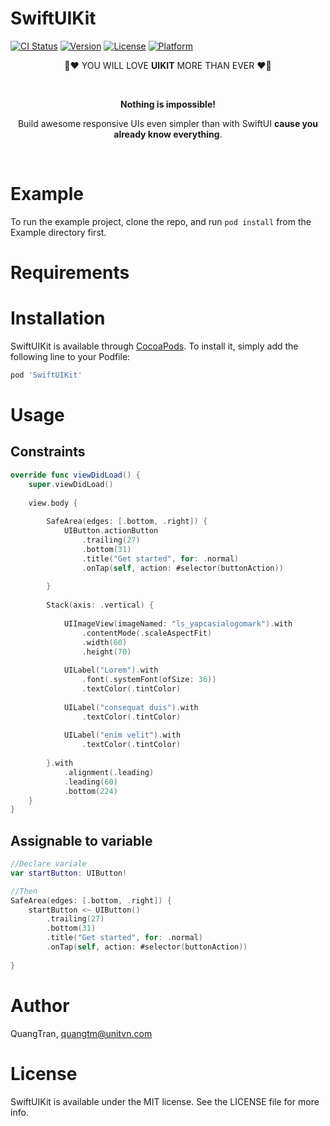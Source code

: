 # SwiftUIKit

[![CI Status](https://img.shields.io/travis/QuangTran/DeclarativeUI.svg?style=flat)](https://travis-ci.org/QuangTran/SwiftUIKit)
[![Version](https://img.shields.io/cocoapods/v/DeclarativeUI.svg?style=flat)](https://cocoapods.org/pods/DeclarativeUI)
[![License](https://img.shields.io/cocoapods/l/DeclarativeUI.svg?style=flat)](https://cocoapods.org/pods/DeclarativeUI)
[![Platform](https://img.shields.io/cocoapods/p/DeclarativeUI.svg?style=flat)](https://cocoapods.org/pods/DeclarativeUI)

<p align="center">🚀❤️ YOU WILL LOVE <b>UIKIT</b> MORE THAN EVER ❤️🚀</p>
<br/>
<p align="center"><b>Nothing is impossible!</b></p>
<p align="center">Build awesome responsive UIs even simpler than with SwiftUI <b>cause you already know everything</b>.</p>
<br/>

# Example

To run the example project, clone the repo, and run `pod install` from the Example directory first.

# Requirements

# Installation

SwiftUIKit is available through [CocoaPods](https://cocoapods.org). To install
it, simply add the following line to your Podfile:

```ruby
pod 'SwiftUIKit'
```
# Usage
## Constraints
```swift
override func viewDidLoad() {
    super.viewDidLoad()
    
    view.body {
        
        SafeArea(edges: [.bottom, .right]) {
            UIButton.actionButton
                .trailing(27)
                .bottom(31)
                .title("Get started", for: .normal)
                .onTap(self, action: #selector(buttonAction))
            
        }
        
        Stack(axis: .vertical) {
            
            UIImageView(imageNamed: "ls_yapcasialogomark").with
                .contentMode(.scaleAspectFit)
                .width(60)
                .height(70)
            
            UILabel("Lorem").with
                .font(.systemFont(ofSize: 36))
                .textColor(.tintColor)
            
            UILabel("consequat duis").with
                .textColor(.tintColor)
            
            UILabel("enim velit").with
                .textColor(.tintColor)
            
        }.with
            .alignment(.leading)
            .leading(60)
            .bottom(224)
    }
}
```
## Assignable to variable
```swift
//Declare variale
var startButton: UIButton!

//Then
SafeArea(edges: [.bottom, .right]) {
    startButton <~ UIButton()
        .trailing(27)
        .bottom(31)
        .title("Get started", for: .normal)
        .onTap(self, action: #selector(buttonAction))
    
}
```
# Author

QuangTran, quangtm@unitvn.com

# License

SwiftUIKit is available under the MIT license. See the LICENSE file for more info.
